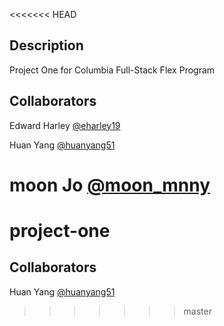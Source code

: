 <<<<<<< HEAD
## Description

Project One for Columbia Full-Stack Flex Program

## Collaborators

Edward Harley [@eharley19](https://github.com/eharley19)

Huan Yang [@huanyang51](https://github.com/huanyang51)

moon Jo [@moon_mnny](https://github.com/moon-mnny)
=======
# project-one

## Collaborators

Huan Yang [@huanyang51](https://github.com/huanyang51)
>>>>>>> master
